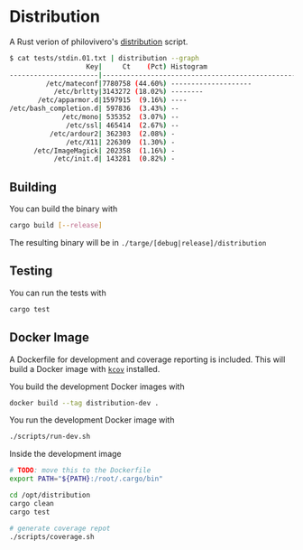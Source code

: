 Distribution
============

A Rust verion of philovivero's [distribution][] script.

```sh
$ cat tests/stdin.01.txt | distribution --graph
                   Key|     Ct    (Pct) Histogram
----------------------|--------------------------------------------------------
         /etc/mateconf|7780758 (44.60%) --------------------
           /etc/brltty|3143272 (18.02%) --------
       /etc/apparmor.d|1597915  (9.16%) ----
/etc/bash_completion.d| 597836  (3.43%) --
             /etc/mono| 535352  (3.07%) --
              /etc/ssl| 465414  (2.67%) --
          /etc/ardour2| 362303  (2.08%) -
              /etc/X11| 226309  (1.30%) -
      /etc/ImageMagick| 202358  (1.16%) -
           /etc/init.d| 143281  (0.82%) -
```

Building
--------

You can build the binary with

```sh
cargo build [--release]
```

The resulting binary will be in `./targe/[debug|release]/distribution`

Testing
-------

You can run the tests with

```sh
cargo test
```

Docker Image
------------

A Dockerfile for development and coverage reporting is included. This will build a Docker image with [`kcov`][] installed.

You build the development Docker images with

```sh
docker build --tag distribution-dev .
```

You run the development Docker image with

```sh
./scripts/run-dev.sh
```

Inside the development image

```sh
# TODO: move this to the Dockerfile
export PATH="${PATH}:/root/.cargo/bin"

cd /opt/distribution
cargo clean
cargo test

# generate coverage repot
./scripts/coverage.sh
```

[distribution]: https://github.com/philovivero/distribution
[`kcov`]: https://github.com/SimonKagstrom/kcov
